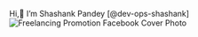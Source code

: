 Hi,👋 I’m Shashank Pandey [@dev-ops-shashank]
![Freelancing Promotion Facebook Cover Photo](https://user-images.githubusercontent.com/51502843/188312024-8ca78476-6066-4d6d-9999-636846a8e66e.png)

